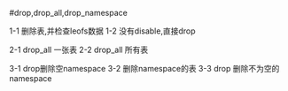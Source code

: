 #drop,drop_all,drop_namespace

1-1 删除表,并检查leofs数据
1-2 没有disable,直接drop

2-1 drop_all 一张表
2-2 drop_all 所有表

3-1 drop删除空namespace
3-2 删除namespace的表
3-3 drop 删除不为空的namespace

